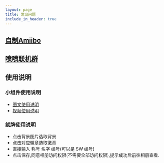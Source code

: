 ```yaml
---
layout: page
title: 常见问题
include_in_header: true
---
```

## [自制Amiibo](https://image.umiibo.app)
## [喷喷联机群](https://jq.qq.com/?_wv=1027&k=z3ZSWr7A)
## 使用说明

### 小组件使用说明
- [图文使用说明](https://mp.weixin.qq.com/s/xfIW4TmoSgMDF1B9h1W9Lg)
- [视频使用说明](https://www.bilibili.com/video/BV1DW4y1L7bA)

### 鱿牌使用说明
- 点击背景图片选取背景
- 点击对应徽章选取徽章
- 直接输入 称号 名字 编号(可以是 SW 编号)
- 点击保存,同意相册访问权限(不需要全部访问权限),提示成功后前往相册查看.
